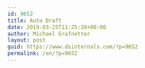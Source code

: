 ```yaml
---
id: 9652
title: Auto Draft
date: 2019-03-25T11:25:28+00:00
author: Michael Grafnetter
layout: post
guid: https://www.dsinternals.com/?p=9652
permalink: /en/?p=9652
---
```

